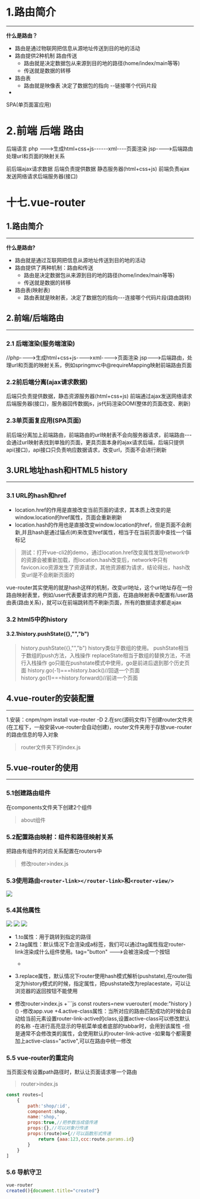 # 1.路由简介
-----
**什么是路由？**
+ 路由是通过物联网把信息从源地址传送到目的地的活动
+ 路由提供2种机制 路由传送
    - 路由就是决定数据包从来源到目的地的路径(home/index/main等等)
    - 传送就是数据的转移
+ 路由表
    - 路由就是映像表 决定了数据包的指向 --链接哪个代码片段
+
SPA(单页面富应用)

# 2.前端 后端 路由
后端语言
php --->生成html+css+js------xml----页面渲染
jsp---->后端路由 处理url和页面的映射关系

前后端ajax请求数据
后端负责提供数据 静态服务器(html+css+js)
前端负责ajax发送网络请求后端服务器(接口)


# 十七.vue-router

## 1.路由简介
----
**什么是路由?**

+   路由就是通过互联网把信息从源地址传送到目的地的活动
+   路由提供了两种机制：路由和传送
       -    路由是决定数据包从来源到目的地的路径(home/index/main等等)
       -    传送就是数据的转移
+   路由表(映射表)
    -   路由表就是映射表，决定了数据包的指向---连接哪个代码片段(路由跳转)

## 2.前端/后端路由
----
### 2.1 后端渲染(服务端渲染)
//php---->生成html+css+js---->xml---->页面渲染
jsp--->后端路由，处理url和页面的映射关系，例如springmvc中@requireMapping映射前端路由页面
### 2.2前后端分离(ajax请求数据)
后端只负责提供数据，静态资源服务器(html+css+js)
前端通过ajax发送网络请求后端服务器(接口)，服务器回传数据js，js代码渲染DOM(整体的页面改变、刷新)
### 2.3单页面复应用(SPA页面)
前后端分离加上前端路由，前端路由的url映射表不会向服务器请求，前端路由---会通过url映射表找到单独的页面，更具页面本身的ajax请求后端，后端只提供api(接口)，api接口只负责响应数据请求，改变url，页面不会进行刷新

## 3.URL地址hash和HTML5 history
----
### 3.1 URL的hash和href
+   location.href的作用是直接改变当前页面的请求，其本质上改变的是window.location的href属性，页面会重新刷新
+   location.hash的作用也是直接改变window.location的href，但是页面不会刷新,并且hash是通过锚点(#)来改变href属性，相当于在当前页面中查找一个锚标记

>测试：打开vue-cli2的demo，通过location.href改变属性发现network中的资源会被重新加载，而location.hash改变后，network中只有favicon.ico资源发生了资源请求，其他资源都为请求，结论得出，hash改变url是不会刷新页面的


vue-router其实使用的就是hash这样的机制，改变url地址，这个url地址存在一份路由映射表里，例如/user代表要请求的用户页面，在路由映射表中配置有/user路由表(路由关系)，就可以在前端跳转而不刷新页面，所有的数据请求都走ajax
### 3.2 html5中的history
#### 3.2.1history.pushState({},"","b")
>history.pushState({},"","b")
history类似于数组的使用。
    pushState相当于数组的push方法，入栈操作
    replaceState相当于数组的替换方法，不进行入栈操作
>go只能在pushstate模式中使用，go是前进后退到那个历史页面
    history.go(-1)===history.back()//回退一个页面
    history.go(1)===history.forward()//前进一个页面

## 4.vue-router的安装配置
----
1.安装：cnpm/npm install vue-router -D
2.在src(源码文件)下创建router文件夹(在工程下，一般安装vue-router会自动创建)，router文件夹用于存放vue-router的路由信息的导入对象
>router文件夹下的index.js

## 5.vue-router的使用
----
### 5.1创建路由组件
在components文件夹下创建2个组件
>about组件

### 5.2配置路由映射：组件和路径映射关系
把路由有组件的对应关系配置在routers中
>修改router>index.js

### 5.3使用路由`<router-link></router-link>`和`<router-view/>`
![](images/5.3.png)

### 5.4<route-link>其他属性
![](images/5.4.1.png)
![](images/5.4.2.png)
![](images/5.4.3.png)

+ 1.to属性：用于跳转到指定的路径
+ 2.tag属性：<router-link>默认情况下会渲染成a标签，我们可以通过tag属性指定router-link渲染成什么组件使用。tag="button"  --->会被渲染成一个按钮
    -  ```html

       ```
+ 3.replace属性，默认情况下router使用hash模式解析(pushstate),在router指定为history模式的时候，指定<router-link replace>属性，把pushstate改为replacestate，可以让浏览器的返回按钮不能使用
- 修改router>index.js
    +```js
const routers=new vuerouter{
    mode:"history
}()
-修改app.vue
+4.active-class属性：当<router-link>所对应的路由匹配成功的时候会自动给当前元素设置router-link-active的class,设置active-class可以修改默认的名称
    -在进行高亮显示的导航菜单或者底部的tabbar时，会用到该属性
    -但是通常不会修改类的属性，会使用默认的router-link-active
    -如果每个<router-link>都需要加上active-class="active",可以在路由中统一修改



### 5.5 vue-router的重定向
当页面没有设置path路径时，默认让页面请求哪一个路由
>router>index.js
```js
const routes=[
    {
        path:'shop/:id',
        component:shop,
        name:'shop,'
        props:true,//把参数当成值传递
        props:{},//可以对象行传递
        props:(route)=>{//可以函数形式传递
            return {aaa:123,ccc:route.params.id}
        }
    }
]
```

### 5.6 导航守卫

~~~js
vue-router 
created(){document.title="created"}
~~~